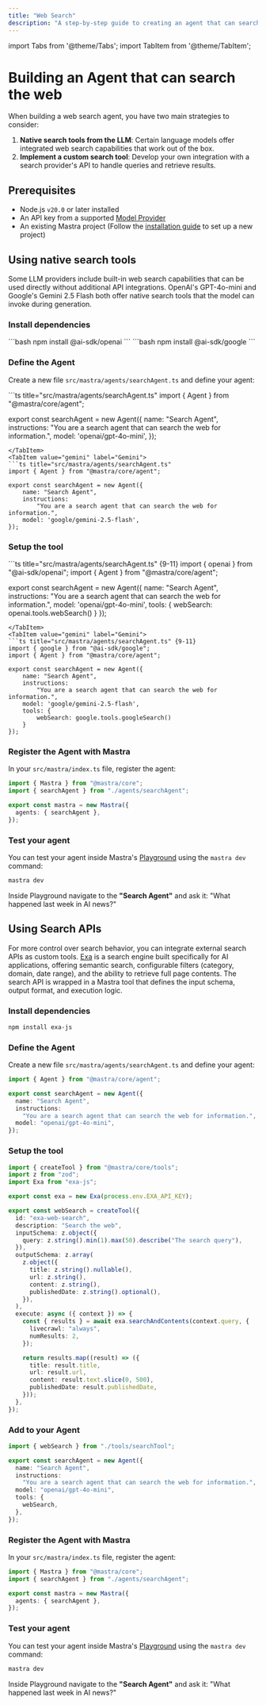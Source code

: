 ```yaml
---
title: "Web Search"
description: "A step-by-step guide to creating an agent that can search the web."
---
```


import Tabs from '@theme/Tabs';
import TabItem from '@theme/TabItem';

# Building an Agent that can search the web

When building a web search agent, you have two main strategies to consider:

1. **Native search tools from the LLM**: Certain language models offer integrated web search capabilities that work out of the box.
2. **Implement a custom search tool**: Develop your own integration with a search provider's API to handle queries and retrieve results.

## Prerequisites

- Node.js `v20.0` or later installed
- An API key from a supported [Model Provider](/docs/models)
- An existing Mastra project (Follow the [installation guide](/docs/getting-started/installation) to set up a new project)

## Using native search tools

Some LLM providers include built-in web search capabilities that can be used directly without additional API integrations. OpenAI's GPT-4o-mini and Google's Gemini 2.5 Flash both offer native search tools that the model can invoke during generation.

### Install dependencies

<Tabs>
<TabItem value="openai" label="Open AI">
```bash
npm install @ai-sdk/openai
```
</TabItem>
<TabItem value="gemini" label="Gemini">
```bash
npm install @ai-sdk/google
```
</TabItem>
</Tabs>

### Define the Agent

Create a new file `src/mastra/agents/searchAgent.ts` and define your agent:

<Tabs>
<TabItem value="openai" label="Open AI">
```ts title="src/mastra/agents/searchAgent.ts"
import { Agent } from "@mastra/core/agent";

export const searchAgent = new Agent({
name: "Search Agent",
instructions:
"You are a search agent that can search the web for information.",
model: 'openai/gpt-4o-mini',
});

````
</TabItem>
<TabItem value="gemini" label="Gemini">
```ts title="src/mastra/agents/searchAgent.ts"
import { Agent } from "@mastra/core/agent";

export const searchAgent = new Agent({
    name: "Search Agent",
    instructions:
        "You are a search agent that can search the web for information.",
    model: 'google/gemini-2.5-flash',
});
````

</TabItem>
</Tabs>

### Setup the tool

<Tabs>
<TabItem value="openai" label="Open AI">
```ts title="src/mastra/agents/searchAgent.ts" {9-11}
import { openai } from "@ai-sdk/openai";
import { Agent } from "@mastra/core/agent";

export const searchAgent = new Agent({
name: "Search Agent",
instructions:
"You are a search agent that can search the web for information.",
model: 'openai/gpt-4o-mini',
tools: {
webSearch: openai.tools.webSearch()
}
});

````
</TabItem>
<TabItem value="gemini" label="Gemini">
```ts title="src/mastra/agents/searchAgent.ts" {9-11}
import { google } from "@ai-sdk/google";
import { Agent } from "@mastra/core/agent";

export const searchAgent = new Agent({
    name: "Search Agent",
    instructions:
        "You are a search agent that can search the web for information.",
    model: 'google/gemini-2.5-flash',
    tools: {
        webSearch: google.tools.googleSearch()
    }
});
````

</TabItem>
</Tabs>

### Register the Agent with Mastra

In your `src/mastra/index.ts` file, register the agent:

```ts title="src/mastra/index.ts" {2,5}
import { Mastra } from "@mastra/core";
import { searchAgent } from "./agents/searchAgent";

export const mastra = new Mastra({
  agents: { searchAgent },
});
```

### Test your agent

You can test your agent inside Mastra's [Playground](../../getting-started/studio.md) using the `mastra dev` command:

```bash
mastra dev
```

Inside Playground navigate to the **"Search Agent"** and ask it: "What happened last week in AI news?"

## Using Search APIs

For more control over search behavior, you can integrate external search APIs as custom tools. [Exa](https://exa.ai/) is a search engine built specifically for AI applications, offering semantic search, configurable filters (category, domain, date range), and the ability to retrieve full page contents. The search API is wrapped in a Mastra tool that defines the input schema, output format, and execution logic.

### Install dependencies

```bash
npm install exa-js
```

### Define the Agent

Create a new file `src/mastra/agents/searchAgent.ts` and define your agent:

```ts title="src/mastra/agents/searchAgent.ts"
import { Agent } from "@mastra/core/agent";

export const searchAgent = new Agent({
  name: "Search Agent",
  instructions:
    "You are a search agent that can search the web for information.",
  model: "openai/gpt-4o-mini",
});
```

### Setup the tool

```ts title="src/mastra/tools/searchTool.ts"
import { createTool } from "@mastra/core/tools";
import z from "zod";
import Exa from "exa-js";

export const exa = new Exa(process.env.EXA_API_KEY);

export const webSearch = createTool({
  id: "exa-web-search",
  description: "Search the web",
  inputSchema: z.object({
    query: z.string().min(1).max(50).describe("The search query"),
  }),
  outputSchema: z.array(
    z.object({
      title: z.string().nullable(),
      url: z.string(),
      content: z.string(),
      publishedDate: z.string().optional(),
    }),
  ),
  execute: async ({ context }) => {
    const { results } = await exa.searchAndContents(context.query, {
      livecrawl: "always",
      numResults: 2,
    });

    return results.map((result) => ({
      title: result.title,
      url: result.url,
      content: result.text.slice(0, 500),
      publishedDate: result.publishedDate,
    }));
  },
});
```

### Add to your Agent

```ts title="src/mastra/agents/searchAgent.ts"
import { webSearch } from "./tools/searchTool";

export const searchAgent = new Agent({
  name: "Search Agent",
  instructions:
    "You are a search agent that can search the web for information.",
  model: "openai/gpt-4o-mini",
  tools: {
    webSearch,
  },
});
```

### Register the Agent with Mastra

In your `src/mastra/index.ts` file, register the agent:

```ts title="src/mastra/index.ts" {2,5}
import { Mastra } from "@mastra/core";
import { searchAgent } from "./agents/searchAgent";

export const mastra = new Mastra({
  agents: { searchAgent },
});
```

### Test your agent

You can test your agent inside Mastra's [Playground](../../getting-started/studio.md) using the `mastra dev` command:

```bash
mastra dev
```

Inside Playground navigate to the **"Search Agent"** and ask it: "What happened last week in AI news?"
